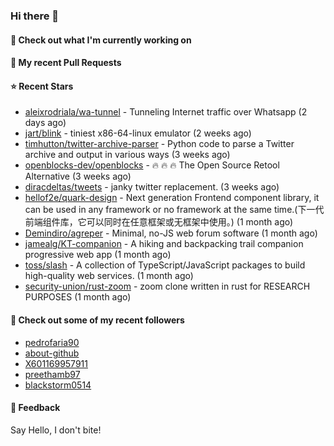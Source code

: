 ### Hi there 👋

#### 👷 Check out what I'm currently working on

#### 🔨 My recent Pull Requests


#### ⭐ Recent Stars

- [aleixrodriala/wa-tunnel](https://github.com/aleixrodriala/wa-tunnel) - Tunneling Internet traffic over Whatsapp (2 days ago)
- [jart/blink](https://github.com/jart/blink) - tiniest x86-64-linux emulator (2 weeks ago)
- [timhutton/twitter-archive-parser](https://github.com/timhutton/twitter-archive-parser) - Python code to parse a Twitter archive and output in various ways (3 weeks ago)
- [openblocks-dev/openblocks](https://github.com/openblocks-dev/openblocks) - 🔥 🔥 🔥 The Open Source Retool Alternative (3 weeks ago)
- [diracdeltas/tweets](https://github.com/diracdeltas/tweets) - janky twitter replacement. (3 weeks ago)
- [hellof2e/quark-design](https://github.com/hellof2e/quark-design) - Next generation Frontend component library, it can be used in any framework or no framework at the same time.(下一代前端组件库，它可以同时在任意框架或无框架中使用。) (1 month ago)
- [Demindiro/agreper](https://github.com/Demindiro/agreper) - Minimal, no-JS web forum software (1 month ago)
- [jamealg/KT-companion](https://github.com/jamealg/KT-companion) - A hiking and backpacking trail companion progressive web app (1 month ago)
- [toss/slash](https://github.com/toss/slash) - A collection of TypeScript/JavaScript packages to build high-quality web services. (1 month ago)
- [security-union/rust-zoom](https://github.com/security-union/rust-zoom) - zoom clone written in rust for RESEARCH PURPOSES (1 month ago)

#### 👯 Check out some of my recent followers

- [pedrofaria90](https://github.com/pedrofaria90)
- [about-github](https://github.com/about-github)
- [X601169957911](https://github.com/X601169957911)
- [preethamb97](https://github.com/preethamb97)
- [blackstorm0514](https://github.com/blackstorm0514)

#### 💬 Feedback

Say Hello, I don't bite!